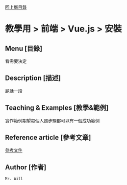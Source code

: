 [回上層目錄](../README.md)

# 教學用 > 前端 > Vue.js > 安裝

## **Menu [目錄]**
看需要決定

## **Description [描述]**
屁話一段

## **Teaching & Examples [教學&範例]**
實作範例期望每個人照步驟都可以有一個成功範例

## **Reference article [參考文章]**
[參考文件](https://ithelp.ithome.com.tw/articles/10233978)

## **Author [作者]**
`Mr. Will`
